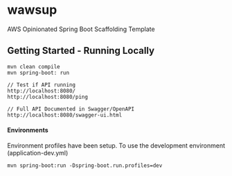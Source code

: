 # wawsup
AWS Opinionated Spring Boot Scaffolding Template

## Getting Started - Running Locally
```
mvn clean compile
mvn spring-boot: run

// Test if API running
http://localhost:8080/
http://localhost:8080/ping

// Full API Documented in Swagger/OpenAPI
http://localhost:8080/swagger-ui.html
```
#### Environments
Environment profiles have been setup. To use the development environment (application-dev.yml)
```
mvn spring-boot:run -Dspring-boot.run.profiles=dev
```

